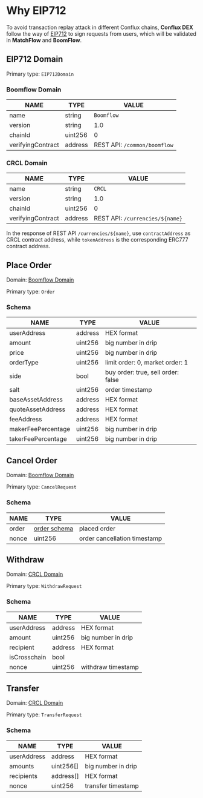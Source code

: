 # Why EIP712
To avoid transaction replay attack in different Conflux chains, **Conflux DEX** follow the way of [EIP712](https://github.com/ethereum/EIPs/blob/master/EIPS/eip-712.md) to sign requests from users, which will be validated in **MatchFlow** and **BoomFlow**.

## EIP712 Domain
Primary type: `EIP712Domain`

### Boomflow Domain
|NAME|TYPE|VALUE|
|----|----|-----|
|name|string|`Boomflow`|
|version|string|1.0|
|chainId|uint256|0|
|verifyingContract|address|REST API: `/common/boomflow`|

### CRCL Domain
|NAME|TYPE|VALUE|
|----|----|-----|
|name|string|`CRCL`|
|version|string|1.0|
|chainId|uint256|0|
|verifyingContract|address|REST API: `/currencies/${name}`|

In the response of REST API `/currencies/${name}`, use `contractAddress` as CRCL contract address, while `tokenAddress` is the corresponding ERC777 contract address.

## Place Order
Domain: [Boomflow Domain](#boomflow-domain)

Primary type: `Order`

### Schema
|NAME|TYPE|VALUE|
|----|----|-----|
|userAddress|address|HEX format|
|amount|uint256|big number in drip|
|price|uint256|big number in drip|
|orderType|uint256|limit order: 0, market order: 1|
|side|bool|buy order: true, sell order: false|
|salt|uint256|order timestamp|
|baseAssetAddress|address|HEX format|
|quoteAssetAddress|address|HEX format|
|feeAddress|address|HEX format|
|makerFeePercentage|uint256|big number in drip|
|takerFeePercentage|uint256|big number in drip|

## Cancel Order
Domain: [Boomflow Domain](#boomflow-domain)

Primary type: `CancelRequest`

### Schema
|NAME|TYPE|VALUE|
|----|----|-----|
|order|[order schema](#schema)|placed order|
|nonce|uint256|order cancellation timestamp|

## Withdraw
Domain: [CRCL Domain](#crcl-domain)

Primary type: `WithdrawRequest`

### Schema
|NAME|TYPE|VALUE|
|----|----|-----|
|userAddress|address|HEX format|
|amount|uint256|big number in drip|
|recipient|address|HEX format|
|isCrosschain|bool||
|nonce|uint256|withdraw timestamp|

## Transfer
Domain: [CRCL Domain](#crcl-domain)

Primary type: `TransferRequest`

### Schema
|NAME|TYPE|VALUE|
|----|----|-----|
|userAddress|address|HEX format|
|amounts|uint256[]|big number in drip|
|recipients|address[]|HEX format|
|nonce|uint256|transfer timestamp|
